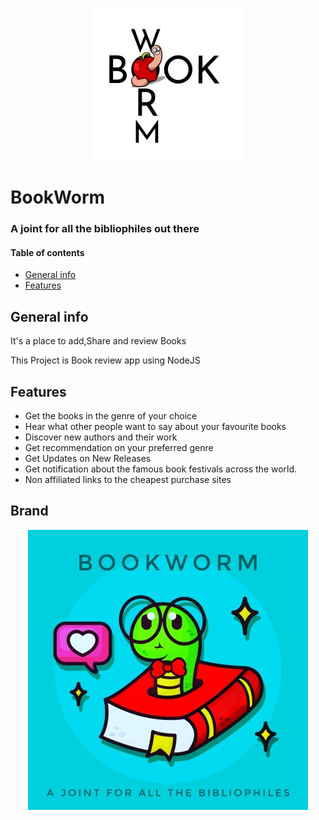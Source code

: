  <p align="center"> 
<img src="./Images/Logo.jpeg">
</p>

# BookWorm

### A joint for all the bibliophiles out there


#### Table of contents
* [General info](#general-info)
* [Features](#features)

## General info
It's a place to add,Share and review Books

This Project is Book review app using NodeJS


## Features

* Get the books in the genre of your choice
* Hear what other people want to say about your favourite books 
* Discover new authors and their work
* Get recommendation on your preferred genre
* Get Updates on New Releases
* Get notification about the famous book festivals across the world.
* Non affiliated links to the cheapest purchase sites

## Brand
<p align="center"> 
<img src="./Images/brand.jpg">
</p>
